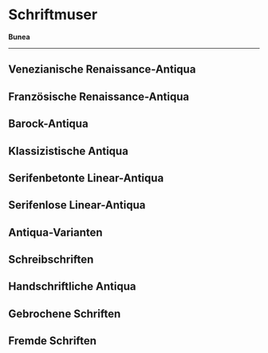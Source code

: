 # Schriftmuser

**Bunea**

<hr>

## Venezianische Renaissance-Antiqua

## Französische Renaissance-Antiqua

## Barock-Antiqua

## Klassizistische Antiqua

## Serifenbetonte Linear-Antiqua

## Serifenlose Linear-Antiqua

## Antiqua-Varianten

## Schreibschriften

## Handschriftliche Antiqua

## Gebrochene Schriften

## Fremde Schriften